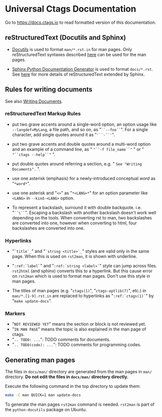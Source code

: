 # Universal Ctags Documentation #

Go to https://docs.ctags.io to read formatted version of this documentation.

## reStructuredText (Docutils and Sphinx) ##

* [Docutils](https://docutils.sourceforge.io/docs/index.html) is used to format
`man/*.rst.in` for man pages. Only reStructuredText syntaxes described
[here](https://docutils.sourceforge.io/rst.html) can be used for the man pages.

* [Sphinx Python Documentation Generator](https://www.sphinx-doc.org/en/master/index.html) is used to format `docs/*.rst`.
See [here](https://www.sphinx-doc.org/en/master/usage/restructuredtext/index.html) for more details of reStructuredText extended by Sphinx.

## Rules for writing documents ##

See also [Writing Documents](https://docs.ctags.io/en/latest/contributions.html#writing-documents).

### reStructuredText Markup Rules

* put two grave accents around a single-word option, an option usage like
  `--langdef=MyLang`, a file path, and so on, as "``` ``--foo`` ```".  For a
  single character, add single quotes around it as "``` '``-``' ```".

* put two grave accents and double quotes around a multi-word option and an
  example of a command line, as  " ``` "``-f file_name``" ``` " or " ```
  "``ctags --help``" ``` ".

* put double quotes around referring a section, e.g. " `` See "Writing
  Documents". `` ".

* use one asterisk (emphasis) for a newly-introduced conceptual *word* as
  "`*word*`".

* use one asterisk and "`<>`" as "`*<LANG>*`" for an option parameter like
  `<LANG>` in `--kind-<LANG>` option.

* To represent a backslash, surround it with double backquote. i.e. "``` ``\`` ```".
  Escaping a backslash with another backslash doesn't work well depending
  on the tools. When converting rst to man, two backslashes are converted
  into one, however when converting to html, four backslashes are converted
  into one.

### Hyperlinks

* "`` `title`_ ``"  and "`` `string <title>`_ ``" styles are valid only in the same page.
  When this is used on `rst2man`, it is shown with underline.

* "`` :ref:`label` ``" and "`` :ref:`string <label>` ``" style can jump across files.
  `rst2html` (and sphinx) converts this to a hyperlink.
  But this cause error on `rst2man` which is used to format man pages.
  Don't use this style in man pages.

* The titles of man pages (e.g. "``ctags(1)``", "``ctags-optlib(7)``", etc.) in
  ``man/*.[1-9].rst.in`` are replaced to hyperlinks as "`` :ref:`ctags(1)` ``"
  by "``make update-docs``".

### Markers ###

- "`NOT REVIEWED YET`" means the section or block is not reviewed yet.
- "`IN MAN PAGE`" means the topic is also explained in the man page of ctags.
- "`.. TODO: ...`": TODO comments for documents.
- "`.. TODO(code): ...`": TODO comments for programming codes.

##  Generating man pages ###

The files in `docs/man/` directory are generated from the man pages in `man/`
directory. **Do not edit the files in `docs/man/` directory directly.**

Execute the following command in the top directory to update them:

```sh
make -C man QUICK=1 man update-docs
```

To generate the man pages `rst2man` command is needed.
`rst2man` is part of the `python-docutils` package on Ubuntu.
